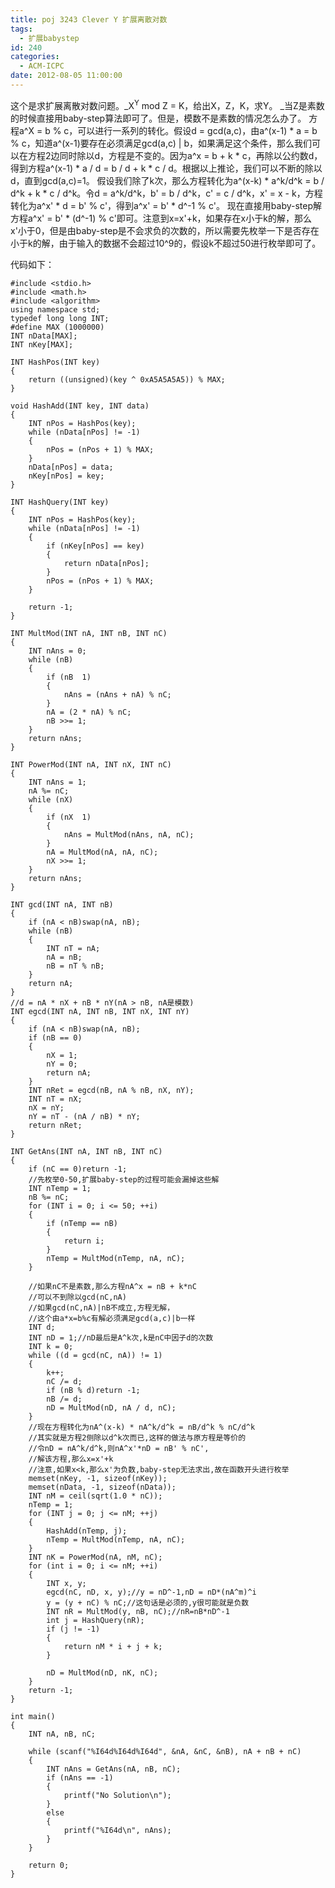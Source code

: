 ```yaml
---
title: poj 3243 Clever Y 扩展离散对数
tags:
  - 扩展babystep
id: 240
categories:
  - ACM-ICPC
date: 2012-08-05 11:00:00
---
```


这个是求扩展离散对数问题。_X<sup>Y</sup> mod Z = K，给出X，Z，K，求Y。
_当Z是素数的时候直接用baby-step算法即可了。但是，模数不是素数的情况怎么办了。
方程a^X = b % c，可以进行一系列的转化。假设d = gcd(a,c)，由a^(x-1)  * a = b % c，知道a^(x-1)要存在必须满足gcd(a,c) | b，如果满足这个条件，那么我们可以在方程2边同时除以d，方程是不变的。因为a^x = b + k * c，再除以公约数d，得到方程a^(x-1) * a / d = b / d + k * c / d。根据以上推论，我们可以不断的除以d，直到gcd(a,c)=1。
假设我们除了k次，那么方程转化为a^(x-k) * a^k/d^k = b / d^k + k * c / d^k。令d = a^k/d^k，b' = b / d^k，c' = c / d^k，x' = x - k，方程转化为a^x' * d = b' % c'，得到a^x' = b' * d^-1 % c'。
现在直接用baby-step解方程a^x' = b' * (d^-1) % c'即可。注意到x=x'+k，如果存在x小于k的解，那么x'小于0，但是由baby-step是不会求负的次数的，所以需要先枚举一下是否存在小于k的解，由于输入的数据不会超过10^9的，假设k不超过50进行枚举即可了。

代码如下：
``` stylus
#include <stdio.h>
#include <math.h>
#include <algorithm>
using namespace std;
typedef long long INT;
#define MAX (1000000)
INT nData[MAX];
INT nKey[MAX];

INT HashPos(INT key)
{
    return ((unsigned)(key ^ 0xA5A5A5A5)) % MAX;
}

void HashAdd(INT key, INT data)
{
    INT nPos = HashPos(key);
    while (nData[nPos] != -1)
    {
        nPos = (nPos + 1) % MAX;
    }
    nData[nPos] = data;
    nKey[nPos] = key;
}

INT HashQuery(INT key)
{
    INT nPos = HashPos(key);
    while (nData[nPos] != -1)
    {
        if (nKey[nPos] == key)
        {
            return nData[nPos];
        }
        nPos = (nPos + 1) % MAX;
    }

    return -1;
}

INT MultMod(INT nA, INT nB, INT nC)
{
    INT nAns = 0;
    while (nB)
    {
        if (nB  1)
        {
            nAns = (nAns + nA) % nC;
        }
        nA = (2 * nA) % nC;
        nB >>= 1;
    }
    return nAns;
}

INT PowerMod(INT nA, INT nX, INT nC)
{
    INT nAns = 1;
    nA %= nC;
    while (nX)
    {
        if (nX  1)
        {
            nAns = MultMod(nAns, nA, nC); 
        }
        nA = MultMod(nA, nA, nC);
        nX >>= 1;
    }
    return nAns;
}

INT gcd(INT nA, INT nB)
{
    if (nA < nB)swap(nA, nB);
    while (nB)
    {
        INT nT = nA;
        nA = nB;
        nB = nT % nB;
    }
    return nA;
}
//d = nA * nX + nB * nY(nA > nB, nA是模数)
INT egcd(INT nA, INT nB, INT nX, INT nY)
{
    if (nA < nB)swap(nA, nB);
    if (nB == 0)
    {
        nX = 1;
        nY = 0;
        return nA;
    }
    INT nRet = egcd(nB, nA % nB, nX, nY);
    INT nT = nX;
    nX = nY;
    nY = nT - (nA / nB) * nY;
    return nRet;
}

INT GetAns(INT nA, INT nB, INT nC)
{
    if (nC == 0)return -1;
    //先枚举0-50,扩展baby-step的过程可能会漏掉这些解
    INT nTemp = 1;
    nB %= nC;
    for (INT i = 0; i <= 50; ++i)
    {
        if (nTemp == nB)
        {
            return i;
        }
        nTemp = MultMod(nTemp, nA, nC);
    }

    //如果nC不是素数,那么方程nA^x = nB + k*nC
    //可以不到除以gcd(nC,nA)
    //如果gcd(nC,nA)|nB不成立,方程无解，
    //这个由a*x=b%c有解必须满足gcd(a,c)|b一样
    INT d;
    INT nD = 1;//nD最后是A^k次,k是nC中因子d的次数
    INT k = 0;
    while ((d = gcd(nC, nA)) != 1)
    {
        k++;
        nC /= d;
        if (nB % d)return -1;
        nB /= d;
        nD = MultMod(nD, nA / d, nC);
    }
    //现在方程转化为nA^(x-k) * nA^k/d^k = nB/d^k % nC/d^k
    //其实就是方程2侧除以d^k次而已,这样的做法与原方程是等价的
    //令nD = nA^k/d^k,则nA^x'*nD = nB' % nC',
    //解该方程,那么x=x'+k
    //注意,如果x<k,那么x'为负数,baby-step无法求出,故在函数开头进行枚举
    memset(nKey, -1, sizeof(nKey));
    memset(nData, -1, sizeof(nData));
    INT nM = ceil(sqrt(1.0 * nC));
    nTemp = 1;
    for (INT j = 0; j <= nM; ++j)
    {
        HashAdd(nTemp, j);
        nTemp = MultMod(nTemp, nA, nC);
    }
    INT nK = PowerMod(nA, nM, nC);
    for (int i = 0; i <= nM; ++i)
    {
        INT x, y;
        egcd(nC, nD, x, y);//y = nD^-1,nD = nD*(nA^m)^i
        y = (y + nC) % nC;//这句话是必须的,y很可能就是负数
        INT nR = MultMod(y, nB, nC);//nR=nB*nD^-1
        int j = HashQuery(nR);
        if (j != -1)
        {
            return nM * i + j + k;
        }

        nD = MultMod(nD, nK, nC);
    }
    return -1;
}

int main()
{
    INT nA, nB, nC;

    while (scanf("%I64d%I64d%I64d", &nA, &nC, &nB), nA + nB + nC)
    {
        INT nAns = GetAns(nA, nB, nC);
        if (nAns == -1)
        {
            printf("No Solution\n");
        }
        else
        {
            printf("%I64d\n", nAns);
        }
    }

    return 0;
}
```